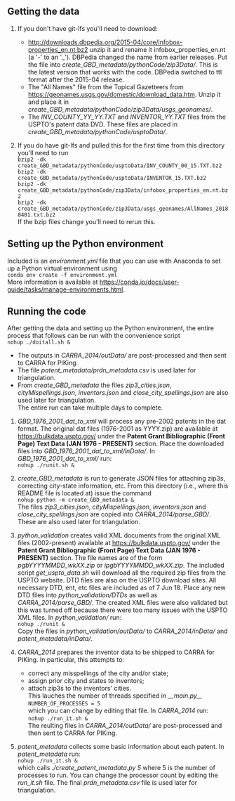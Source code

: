 ## Getting the data
1.	If you don't have git-lfs you'll need to download:
	* http://downloads.dbpedia.org/2015-04/core/infobox-properties_en.nt.bz2 
	unzip it and rename it infobox_properties_en.nt (a '-' to an '_'). 
	DBPedia changed the name from earlier releases.
	Put the file into _create_GBD_metadata/pythonCode/zip3Data/_.
	This is the latest version that works with the code.
	DBPedia switched to ttl format after the 2015-04 release.
	* The "All Names" file from the Topical Gazetteers from 
	https://geonames.usgs.gov/domestic/download_data.htm.
	Unzip it and place it in _create_GBD_metadata/pythonCode/zip3Data/usgs_geonames/_.
	* The _INV\_COUNTY\_YY\_YY.TXT_ and _INVENTOR\_YY.TXT_ files from the USPTO's patent data DVD.
	These files are placed in _create_GBD_metadata/pythonCode/usptoData/_.

2.	If you do have git-lfs and pulled this for the first time from this directory you'll need to 
    run  
    `bzip2 -dk create_GBD_metadata/pythonCode/usptoData/INV_COUNTY_00_15.TXT.bz2`  
    `bzip2 -dk create_GBD_metadata/pythonCode/usptoData/INVENTOR_15.TXT.bz2`  
	`bzip2 -dk create_GBD_metadata/pythonCode/zip3Data/infobox_properties_en.nt.bz2`  
	`bzip2 -dk create_GBD_metadata/pythonCode/zip3Data/usgs_geonames/AllNames_20180401.txt.bz2`  
	If the bzip files change you'll need to rerun this.

## Setting up the Python environment
Included is an _environment.yml_ file that you can use with Anaconda to set up a Python virtual 
environment using  
`conda env create -f environment.yml`  
More information is available at https://conda.io/docs/user-guide/tasks/manage-environments.html.

## Running the code
After getting the data and setting up the Python environment,
the entire process that follows can be run with the convenience script  
`nohup ./doitall.sh &`  
* The outputs in _CARRA\_2014/outData/_ are post-processed and then sent to CARRA for PIKing.
* The file _patent\_metadata/prdn\_metadata.csv_ is used later for triangulation.
* From _create\_GBD\_metadata_ the files
_zip3\_cities.json_,
_cityMispellings.json_,
_inventors.json_ and
_close_city_spellings.json_
are also used later for triangulation.  
The entire run can take multiple days to complete.
    

1.	_GBD\_1976\_2001\_dat\_to\_xml_ will process any pre-2002 patents in the dat format.
	The original dat files (1976-2001 as YYYY.zip) are available at 
	https://bulkdata.uspto.gov/
	under the **Patent Grant Bibliographic (Front Page) Text Data (JAN 1976 - PRESENT)** section.
	Place the downloaded files into _GBD\_1976\_2001\_dat\_to\_xml/inData/_.
	In _GBD\_1976\_2001\_dat\_to\_xml/_ run:  
	`nohup ./runit.sh &`  

2.	_create\_GBD\_metadata_ is run to generate JSON files
	for attaching zip3s, correcting city-state information, etc.
	From this directory (i.e., where this README file is located at) issue the command  
	`nohup python -m create_GBD_metadata &`  
	The files 
	_zip3\_cities.json_, 
	_cityMispellings.json_, 
	_inventors.json_ and
	_close_city_spellings.json_
	are copied into _CARRA\_2014/parse\_GBD/_.
	These are also used later for triangulation.

3.	_python\_validation_ creates valid XML documents from the original XML files (2002-present) 
    available at 
	https://bulkdata.uspto.gov/
	under the **Patent Grant Bibliographic (Front Page) Text Data (JAN 1976 - PRESENT)** section.
	The file names are of the form _pgbYYYYMMDD_wkXX.zip_ or _ipgbYYYYMMDD_wkXX.zip_.
	The included script _get\_uspto\_data.sh_ will download all the required zip files from the USPTO website.
	DTD files are also on the USPTO download sites.
	All necessary DTD, ent, etc files are included as of 7 Jun 18.
	Place any new DTD files into _python\_validation/DTDs_ as well as _CARRA\_2014/parse_GBD/_.
	The created XML files were also validated but this was turned off because there were too many issues with the 
	USPTO XML files.
	In _python\_validation/_ run:  
	`nohup ./runit &`  
	Copy the files in _python\_validation/outData/_ to _CARRA\_2014/inData/_ and 
	_patent\_metadata/inData/_.

4.	_CARRA\_2014_ prepares the inventor data to be shipped to CARRA for PIKing.
	In particular, this attempts to:
	* correct any misspellings of the city and/or state;
	* assign prior city and states to inventors;
	* attach zip3s to the inventors' cities.  
	This lauches the number of threads specified in _\_\_main.py\_\__  
	`NUMBER_OF_PROCESSES = 5`  
	which you can change by editing that file.
	In _CARRA\_2014_ run:  
	`nohup ./run_it.sh &`  
	The reulting files in _CARRA\_2014/outData/_ are post-processed and then sent to CARRA for 
	PIKing.

5.	_patent\_metadata_ collects some basic information about each patent.
	In _patent\_metadata_ run:  
	`nohup ./run_it.sh &`  
	which calls _./create\_patent\_metadata.py 5_ where 5 is the number of processes to run.
	You can change the processor count by editing the _run\_it.sh_ file.
	The final _prdn\_metadata.csv_ file is used later for triangulation.

